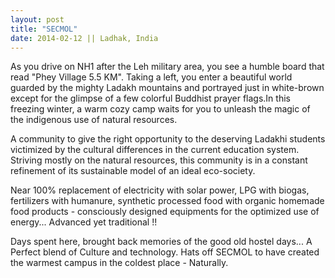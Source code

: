 ```yaml
---
layout: post
title: "SECMOL"
date: 2014-02-12 || Ladhak, India
---
```


As you drive on NH1 after the Leh military area, you see a humble board that read "Phey Village 5.5 KM". Taking a left, you enter a beautiful world guarded by the mighty Ladakh mountains and portrayed just in white-brown except for the glimpse of a few colorful Buddhist prayer flags.In this freezing winter, a warm cozy camp waits for you to unleash the magic of the indigenous use of natural resources.

A community to give the right opportunity to the deserving Ladakhi students victimized by the cultural differences in the current education system. Striving mostly on the natural resources, this community is in a constant refinement of its sustainable model of an ideal eco-society.

Near 100% replacement of electricity with solar power, LPG with biogas, fertilizers with humanure, synthetic processed food with organic homemade food products - consciously designed equipments for the optimized use of energy... Advanced yet traditional !!

Days spent here, brought back memories of the good old hostel days... A Perfect blend of Culture and technology. Hats off SECMOL to have created the warmest campus in the coldest place - Naturally.
